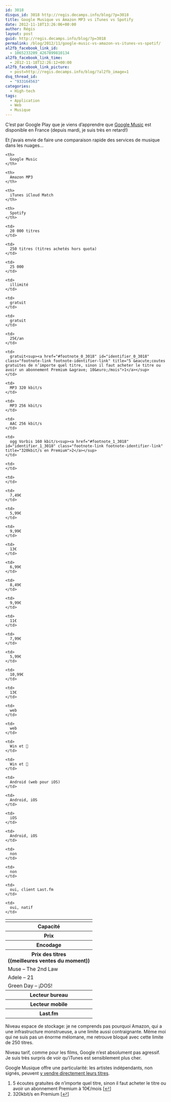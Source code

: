 ```yaml
---
id: 3018
disqus_id: 3018 http://regis.decamps.info/blog/?p=3018
title: Google Musique vs Amazon MP3 vs iTunes vs Spotify
date: 2012-11-18T13:26:06+00:00
author: Régis
layout: post
guid: http://regis.decamps.info/blog/?p=3018
permalink: /blog/2012/11/google-music-vs-amazon-vs-itunes-vs-spotif/
al2fb_facebook_link_id:
  - 1065233209_4267899810134
al2fb_facebook_link_time:
  - 2012-11-18T12:26:12+00:00
al2fb_facebook_link_picture:
  - post=http://regis.decamps.info/blog/?al2fb_image=1
dsq_thread_id:
  - "933164563"
categories:
  - High-tech
tags:
  - Application
  - Web
  - Musique
---
```

C’est par Google Play que je viens d’apprendre que [Google Music](http://music.google.com/) est disponible en France (depuis mardi, je suis très en retard!)

Et j’avais envie de faire une comparaison rapide des services de musique dans les nuages…

<table>
  <tr>
    <td>
    </td>
    
    <th>
      Google Music
    </th>
    
    <th>
      Amazon MP3
    </th>
    
    <th>
      iTunes iCloud Match
    </th>
    
    <th>
      Spotify
    </th>
  </tr>
  
  <tr>
    <th>
      Capacité
    </th>
    
    <td>
      20 000 titres
    </td>
    
    <td>
      250 titres (titres achetés hors quota)
    </td>
    
    <td>
      25 000
    </td>
    
    <td>
      illimité
    </td>
  </tr>
  
  <tr>
    <th>
      Prix
    </th>
    
    <td>
      gratuit
    </td>
    
    <td>
      gratuit
    </td>
    
    <td>
      25€/an
    </td>
    
    <td>
      gratuit<sup><a href="#footnote_0_3018" id="identifier_0_3018" class="footnote-link footnote-identifier-link" title="5 &eacute;coutes gratuites de n’importe quel titre, sinon il faut acheter le titre ou avoir un abonnement Premium &agrave; 10&euro;/mois">1</a></sup>
    </td>
  </tr>
  
  <tr>
    <th>
      Encodage
    </th>
    
    <td>
      MP3 320 kbit/s
    </td>
    
    <td>
      MP3 256 kbit/s
    </td>
    
    <td>
      AAC 256 kbit/s
    </td>
    
    <td>
      ogg Vorbis 160 kbit/s<sup><a href="#footnote_1_3018" id="identifier_1_3018" class="footnote-link footnote-identifier-link" title="320kbit/s en Premium">2</a></sup>
    </td>
  </tr>
  
  <tr>
    <th>
      Prix des titres<br /> ((meilleures ventes du moment))
    </th>
    
    <td>
    </td>
    
    <td>
    </td>
  </tr>
  
  <tr>
    <td>
      Muse – The 2nd Law
    </td>
    
    <td>
      7,49€
    </td>
    
    <td>
      5,99€
    </td>
    
    <td>
      9,99€
    </td>
    
    <td>
      13€
    </td>
  </tr>
  
  <tr>
    <td>
      Adele – 21
    </td>
    
    <td>
      6,99€
    </td>
    
    <td>
      8,49€
    </td>
    
    <td>
      9,99€
    </td>
    
    <td>
      11€
    </td>
  </tr>
  
  <tr>
    <td>
      Green Day – ¡DOS!
    </td>
    
    <td>
      7,99€
    </td>
    
    <td>
      5,99€
    </td>
    
    <td>
      10,99€
    </td>
    
    <td>
      13€
    </td>
  </tr>
  
  <tr>
    <th>
      Lecteur bureau
    </th>
    
    <td>
      web
    </td>
    
    <td>
      web
    </td>
    
    <td>
      Win et 
    </td>
    
    <td>
      Win et 
    </td>
  </tr>
  
  <tr>
    <th>
      Lecteur mobile
    </th>
    
    <td>
      Android (web pour iOS)
    </td>
    
    <td>
      Android, iOS
    </td>
    
    <td>
      iOS
    </td>
    
    <td>
      Android, iOS
    </td>
  </tr>
  
  <tr>
    <th>
      Last.fm
    </th>
    
    <td>
      non
    </td>
    
    <td>
      non
    </td>
    
    <td>
      oui, client Last.fm
    </td>
    
    <td>
      oui, natif
    </td>
  </tr>
</table>

Niveau espace de stockage: je ne comprends pas pourquoi Amazon, qui a une infrastructure monstrueuse, a une limite aussi contraignante. Même moi qui ne suis pas un énorme mélomane, me retrouve bloqué avec cette limite de 250 titres.

Niveau tarif, comme pour les films, Google n’est absolument pas agressif. Je suis très surpris de voir qu’iTunes est sensiblement plus cher.

Google Musique offre une particularité: les artistes indépendants, non signés, peuvent [y vendre directement leurs titres](http://play.google.com/artists/ "Google music artist hub").

<ol class="footnotes">
  <li id="footnote_0_3018" class="footnote">
    5 écoutes gratuites de n’importe quel titre, sinon il faut acheter le titre ou avoir un abonnement Premium à 10€/mois [<a href="#identifier_0_3018" class="footnote-link footnote-back-link">&#8617;</a>]
  </li>
  <li id="footnote_1_3018" class="footnote">
    320kbit/s en Premium [<a href="#identifier_1_3018" class="footnote-link footnote-back-link">&#8617;</a>]
  </li>
</ol>
